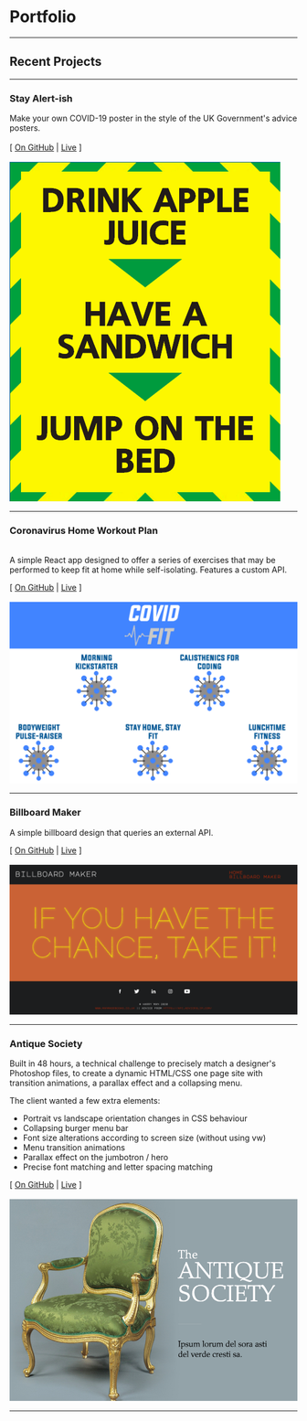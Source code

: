 # Portfolio

---

## Recent Projects

---

### Stay Alert-ish

Make your own COVID-19 poster in the style of the UK Government's advice posters.
<br><br>[
[On GitHub](/coronaposter/) | [Live](https://harrymandeveloper.github.io/coronaposter/) ]<br><br>
<img src="./images/coronacover.png"/>

---


###  Coronavirus Home Workout Plan 



<br> A simple React app designed to offer a series of exercises that may be performed to keep fit at home while self-isolating. Features a custom API.<br>

[ [On GitHub](https://github.com/harrymandeveloper/workoutplan-backend) | [Live](http://bit.ly/covidfitCVlink) ]<br><br>
<img src="./images/workoutplancover.png"/> <br>



---

###  Billboard Maker  <br>

A simple billboard design that queries an external API. <br>


[ [On GitHub](/billboardmaker/) | [Live](https://harrymandeveloper.github.io/billboardmaker/) ]<br><br>
<img src="./images/billboardcover.png"/>


---

### Antique Society <br>

Built in 48 hours, a technical challenge to precisely match a designer's Photoshop files, to create a dynamic HTML/CSS one page site with transition animations, a parallax effect and a collapsing menu. 

The client wanted a few extra elements: 
<br>
<ul>
    <li>Portrait vs landscape orientation changes in CSS behaviour</li>
    <li>Collapsing burger menu bar</li>
    <li>Font size alterations according to screen size (without using vw)</li>
    <li>Menu transition animations</li>
    <li>Parallax effect on the jumbotron / hero</li>
    <li>Precise font matching and letter spacing matching</li>
</ul>


[ [On GitHub](/antique-society/) | [Live](https://harrymandeveloper.github.io/antique-society/) ]<br><br>
<img src="./images/antique.png"/>



---

